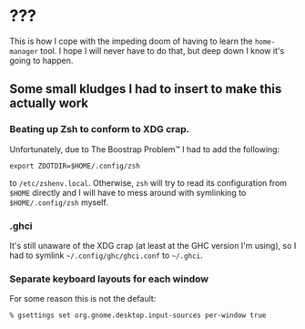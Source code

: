 # ???

This is how I cope with the impeding doom of having to learn the `home-manager` tool.
I hope I will never have to do that, but deep down I know it's going to happen.

## Some small kludges I had to insert to make this actually work

### Beating up Zsh to conform to XDG crap.

Unfortunately, due to The Boostrap Problem™ I had to add the following:

```
export ZDOTDIR=$HOME/.config/zsh
```

to `/etc/zshenv.local`. Otherwise, `zsh` will try to read its configuration from `$HOME` directly
and I will have to mess around with symlinking to `$HOME/.config/zsh` myself.

### .ghci

It's still unaware of the XDG crap (at least at the GHC version I'm using), so I had to symlink
`~/.config/ghc/ghci.conf` to `~/.ghci`.

### Separate keyboard layouts for each window

For some reason this is not the default:

```
% gsettings set org.gnome.desktop.input-sources per-window true
```
